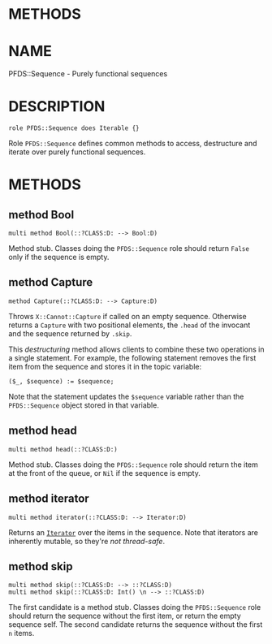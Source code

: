 METHODS
=======

NAME
====

PFDS::Sequence - Purely functional sequences

DESCRIPTION
===========

    role PFDS::Sequence does Iterable {}

Role `PFDS::Sequence` defines common methods to access, destructure and iterate over purely functional sequences.

METHODS
=======

method Bool
-----------

    multi method Bool(::?CLASS:D: --> Bool:D)

Method stub. Classes doing the `PFDS::Sequence` role should return `False` only if the sequence is empty.

method Capture
--------------

    method Capture(::?CLASS:D: --> Capture:D)

Throws `X::Cannot::Capture` if called on an empty sequence. Otherwise returns a `Capture` with two positional elements, the `.head` of the invocant and the sequence returned by `.skip`.

This *destructuring* method allows clients to combine these two operations in a single statement. For example, the following statement removes the first item from the sequence and stores it in the topic variable:

    ($_, $sequence) := $sequence;

Note that the statement updates the `$sequence` variable rather than the `PFDS::Sequence` object stored in that variable.

method head
-----------

    multi method head(::?CLASS:D:)

Method stub. Classes doing the `PFDS::Sequence` role should return the item at the front of the queue, or `Nil` if the sequence is empty.

method iterator
---------------

    multi method iterator(::?CLASS:D: --> Iterator:D)

Returns an [`Iterator`](https://docs.raku.org/type/Iterator) over the items in the sequence. Note that iterators are inherently mutable, so they're *not thread-safe*.

method skip
-----------

    multi method skip(::?CLASS:D: --> ::?CLASS:D)
    multi method skip(::?CLASS:D: Int() \n --> ::?CLASS:D)

The first candidate is a method stub. Classes doing the `PFDS::Sequence` role should return the sequence without the first item, or return the empty sequence self. The second candidate returns the sequence without the first `n` items.

